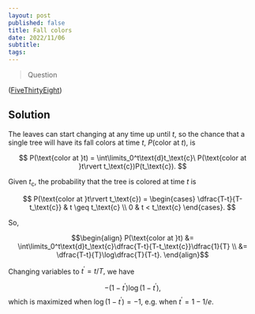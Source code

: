 ```yaml
---
layout: post
published: false
title: Fall colors
date: 2022/11/06
subtitle:
tags:
---
```


>Question

<!--more-->




([FiveThirtyEight](URL))

## Solution


<!-- We want to know the probability that a single tree will have its fall colors at time $t$, $P(\text{color at }t).$ -->

The leaves can start changing at any time up until $t,$ so the chance that a single tree will have its fall colors at time $t$, $P(\text{color at }t),$ is

$$ P(\text{color at }t) = \int\limits_0^t\text{d}t_\text{c}\ P(\text{color at }t\rvert t_\text{c})P(t_\text{c}). $$

Given $t_\text{c},$ the probability that the tree is colored at time $t$ is 

$$ P(\text{color at }t\rvert t_\text{c}) = 
\begin{cases}
\dfrac{T-t}{T-t_\text{c}} & t \geq t_\text{c} \\
0 & t < t_\text{c}
\end{cases}.
$$

So, 

$$\begin{align} 
P(\text{color at }t) &= \int\limits_0^t\text{d}t_\text{c}\dfrac{T-t}{T-t_\text{c}}\dfrac{1}{T} \\
&= \dfrac{T-t}{T}\log\dfrac{T}{T-t}. 
\end{align}$$

Changing variables to $t^\prime = t/T,$ we have

$$-(1-t^\prime)\log (1-t^\prime),$$ which is maximized when $\log (1-t^\prime)=-1,$ e.g. when $t^\prime=1-1/e.$

<!-- For this to hold, the time of color change has to be less than $t,$ and the time of leaf fall has to be greater than $t:$ -->

<!-- $$t_\text{f} > t > t_\text{c}. $$ -->

<br>
